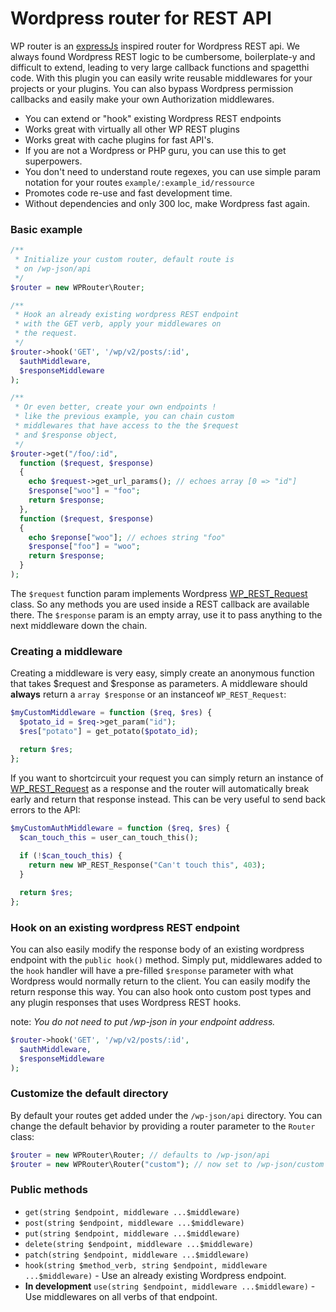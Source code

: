 # Wordpress router for REST API
WP router is an [expressJs](https://expressjs.com/fr/) inspired router for Wordpress REST api. We always found Wordpress REST logic to be cumbersome, boilerplate-y and difficult to extend, leading to very large callback functions and spagetthi code. With this plugin you can easily write reusable middlewares for your projects or your plugins. You can also bypass Wordpress permission callbacks and easily make your own Authorization middlewares.

* You can extend or "hook" existing Wordpress REST endpoints
* Works great with virtually all other WP REST plugins 
* Works great with cache plugins for fast API's.
* If you are not a Wordpress or PHP guru, you can use this to get superpowers.
* You don't need to understand route regexes, you can use simple param notation for your routes `example/:example_id/ressource`
* Promotes code re-use and fast development time.
* Without dependencies and only 300 loc, make Wordpress fast again.

### Basic example
```php
/**
 * Initialize your custom router, default route is
 * on /wp-json/api
 */
$router = new WPRouter\Router;

/**
 * Hook an already existing wordpress REST endpoint
 * with the GET verb, apply your middlewares on
 * the request.
 */
$router->hook('GET', '/wp/v2/posts/:id', 
  $authMiddleware,
  $responseMiddleware
);

/**
 * Or even better, create your own endpoints !
 * like the previous example, you can chain custom
 * middlewares that have access to the the $request 
 * and $response object, 
 */
$router->get("/foo/:id", 
  function ($request, $response) 
  {
    echo $request->get_url_params(); // echoes array [0 => "id"] 
    $response["woo"] = "foo";
    return $response;
  }, 
  function ($request, $response) 
  {
    echo $reponse["woo"]; // echoes string "foo" 
    $response["foo"] = "woo";
    return $response;
  }
);
```

The `$request` function param implements Wordpress [WP_REST_Request](https://developer.wordpress.org/reference/classes/wp_rest_request/) class. So any methods you are used inside a REST callback are available there. The `$response` param is an empty array, use it to pass anything to the next middleware down the chain. 

### Creating a middleware
Creating a middleware is very easy, simply create an anonymous function that takes $request and $response as parameters. A middleware should **always** return a `array $response` or an instanceof `WP_REST_Request`:

```php
$myCustomMiddleware = function ($req, $res) {
  $potato_id = $req->get_param("id");
  $res["potato"] = get_potato($potato_id);

  return $res;
};
```

If you want to shortcircuit your request you can simply return an instance of [WP_REST_Request](https://developer.wordpress.org/reference/classes/wp_rest_request/) as a response and the router will automatically break early and return that response instead. This can be very useful to send back errors to the API:

```php
$myCustomAuthMiddleware = function ($req, $res) {
  $can_touch_this = user_can_touch_this();
  
  if (!$can_touch_this) {
    return new WP_REST_Response("Can't touch this", 403);
  }

  return $res;
};
```

### Hook on an existing wordpress REST endpoint
You can also easily modify the response body of an existing wordpress endpoint with the `public hook()` method. Simply put, middlewares added to the `hook` handler will have a pre-filled `$response` parameter with what Wordpress would normally return to the client. You can easily modify the return response this way. You can also hook onto custom post types and any plugin responses that uses Wordpress REST hooks.

note: *You do not need to put /wp-json in your endpoint address.*

```php
$router->hook('GET', '/wp/v2/posts/:id', 
  $authMiddleware,
  $responseMiddleware
);
```

### Customize the default directory
By default your routes get added under the `/wp-json/api` directory. You can change the default behavior by providing a router parameter to the `Router` class:

```php
$router = new WPRouter\Router; // defaults to /wp-json/api
$router = new WPRouter\Router("custom"); // now set to /wp-json/custom
```

### Public methods
* `get(string $endpoint, middleware ...$middleware)`
* `post(string $endpoint, middleware ...$middleware)`
* `put(string $endpoint, middleware ...$middleware)`
* `delete(string $endpoint, middleware ...$middleware)`
* `patch(string $endpoint, middleware ...$middleware)`
* `hook(string $method_verb, string $endpoint, middleware ...$middleware)`  - Use an already existing Wordpress endpoint.
* **In development** `use(string $endpoint, middleware ...$middleware)` - Use middlewares on all verbs of that endpoint.